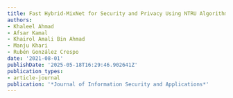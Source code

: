 ```yaml
---
title: Fast Hybrid-MixNet for Security and Privacy Using NTRU Algorithm
authors:
- Khaleel Ahmad
- Afsar Kamal
- Khairol Amali Bin Ahmad
- Manju Khari
- Rubén González Crespo
date: '2021-08-01'
publishDate: '2025-05-18T16:29:46.902641Z'
publication_types:
- article-journal
publication: '*Journal of Information Security and Applications*'
---
```

